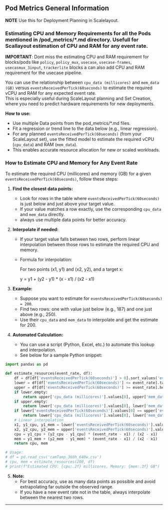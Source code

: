 ## Pod Metrics General Information
**NOTE** Use this for Deployment Planning in Scalelayout.
### Estimating CPU and Memory Requirements for all the  Pods mentioned in /pod_metrics/*.md directory. Usefull for Scallayout estimation of CPU and RAM for any event rate.

**IMPORTANT**: Dont miss the estimating CPU and RAM requirement for blocks/pods like `policy`, `policy_mux`, `usecase`, `usecase-frames`, `usecasmux_3input`, `trackerlite` blocks a can also add CPU and RAM requirement for the usecase pipeline.

You can use the relationship between `cpu_data (millicores)` and `mem_data (GB)` versus `eventsReceivedPerTick(60seconds)` to estimate the required vCPU and RAM for any expected event rate.  
This is especially useful during ScaleLayout planning and Set Creation, where you need to predict hardware requirements for new deployments.

**How to use:**  
- Use multiple Data points from the pod_metrics/*.md files.
- Fit a regression or trend line to the data below (e.g., linear regression).
- For any planned `eventsReceivedPerTick(60seconds)` (from your ScaleLayout set), use the fitted model to estimate the required vCPU (`cpu_data`) and RAM (`mem_data`).
- This enables accurate resource allocation for new or scaled workloads.

### How to Estimate CPU and Memory for Any Event Rate

To estimate the required CPU (millicores) and memory (GB) for a given `eventsReceivedPerTick(60seconds)`, follow these steps:

1. **Find the closest data points:**
   - Look for rows in the table where `eventsReceivedPerTick(60seconds)` is just below and just above your target value.
   - If your value matches a row exactly, use the corresponding `cpu_data` and `mem_data` directly.
   - always use multiple data points for better accuracy.

2. **Interpolate if needed:**
   - If your target value falls between two rows, perform linear interpolation between those rows to estimate the required CPU and memory.
   - Formula for interpolation:
     
     For two points (x1, y1) and (x2, y2), and a target x:
     
     y = y1 + (y2 - y1) * (x - x1) / (x2 - x1)

3. **Example:**
   - Suppose you want to estimate for `eventsReceivedPerTick(60seconds) = 200`.
   - Find two rows: one with value just below (e.g., 187) and one just above (e.g., 250).
   - Use their `cpu_data` and `mem_data` to interpolate and get the estimate for 200.

4. **Automated Calculation:**
   - You can use a script (Python, Excel, etc.) to automate this lookup and interpolation.
   - See below for a sample Python snippet:

```python
import pandas as pd

def estimate_resources(event_rate, df):
    df = df[df['eventsReceivedPerTick(60seconds)'] > 0].sort_values('eventsReceivedPerTick(60seconds)')
    lower = df[df['eventsReceivedPerTick(60seconds)'] <= event_rate].tail(1)
    upper = df[df['eventsReceivedPerTick(60seconds)'] >= event_rate].head(1)
    if lower.empty:
        return upper['cpu_data (millicores)'].values[0], upper['mem_data (GB)'].values[0]
    if upper.empty:
        return lower['cpu_data (millicores)'].values[0], lower['mem_data (GB)'].values[0]
    if lower['eventsReceivedPerTick(60seconds)'].values[0] == upper['eventsReceivedPerTick(60seconds)'].values[0]:
        return lower['cpu_data (millicores)'].values[0], lower['mem_data (GB)'].values[0]
    # Linear interpolation
    x1, y1_cpu, y1_mem = lower['eventsReceivedPerTick(60seconds)'].values[0], lower['cpu_data (millicores)'].values[0], lower['mem_data (GB)'].values[0]
    x2, y2_cpu, y2_mem = upper['eventsReceivedPerTick(60seconds)'].values[0], upper['cpu_data (millicores)'].values[0], upper['mem_data (GB)'].values[0]
    cpu = y1_cpu + (y2_cpu - y1_cpu) * (event_rate - x1) / (x2 - x1)
    mem = y1_mem + (y2_mem - y1_mem) * (event_rate - x1) / (x2 - x1)
    return cpu, mem

# Usage:
# df = pd.read_csv('camTamp_360h_640w.csv')
# cpu, mem = estimate_resources(200, df)
# print(f"Estimated CPU: {cpu:.2f} millicores, Memory: {mem:.3f} GB")
```

5. **Note:**
   - For best accuracy, use as many data points as possible and avoid extrapolating far outside the observed range.
   - If you have a new event rate not in the table, always interpolate between the nearest two rows.

---